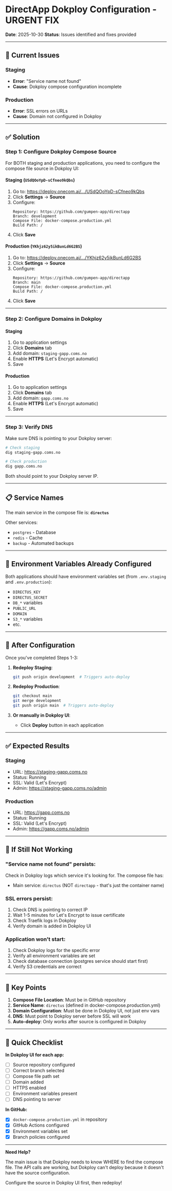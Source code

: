 # DirectApp Dokploy Configuration - URGENT FIX

**Date**: 2025-10-30
**Status**: Issues identified and fixes provided

---

## 🚨 Current Issues

### Staging
- **Error**: "Service name not found"
- **Cause**: Dokploy compose configuration incomplete

### Production
- **Error**: SSL errors on URLs
- **Cause**: Domain not configured in Dokploy

---

## ✅ Solution

### Step 1: Configure Dokploy Compose Source

For BOTH staging and production applications, you need to configure the compose file source in Dokploy UI:

#### Staging (`USdQOoYpD-sCfneo9kQbs`)

1. Go to: https://deploy.onecom.ai/.../USdQOoYpD-sCfneo9kQbs
2. Click **Settings** → **Source**
3. Configure:
   ```
   Repository: https://github.com/gumpen-app/directapp
   Branch: development
   Compose File: docker-compose.production.yml
   Build Path: /
   ```
4. Click **Save**

#### Production (`YKhjz62y5ikBunLd6G2BS`)

1. Go to: https://deploy.onecom.ai/.../YKhjz62y5ikBunLd6G2BS
2. Click **Settings** → **Source**
3. Configure:
   ```
   Repository: https://github.com/gumpen-app/directapp
   Branch: main
   Compose File: docker-compose.production.yml
   Build Path: /
   ```
4. Click **Save**

---

### Step 2: Configure Domains in Dokploy

#### Staging

1. Go to application settings
2. Click **Domains** tab
3. Add domain: `staging-gapp.coms.no`
4. Enable **HTTPS** (Let's Encrypt automatic)
5. Save

#### Production

1. Go to application settings
2. Click **Domains** tab
3. Add domain: `gapp.coms.no`
4. Enable **HTTPS** (Let's Encrypt automatic)
5. Save

---

### Step 3: Verify DNS

Make sure DNS is pointing to your Dokploy server:

```bash
# Check staging
dig staging-gapp.coms.no

# Check production
dig gapp.coms.no
```

Both should point to your Dokploy server IP.

---

## 📋 Service Names

The main service in the compose file is: **`directus`**

Other services:
- `postgres` - Database
- `redis` - Cache
- `backup` - Automated backups

---

## 🔧 Environment Variables Already Configured

Both applications should have environment variables set (from `.env.staging` and `.env.production`):

- `DIRECTUS_KEY`
- `DIRECTUS_SECRET`
- `DB_*` variables
- `PUBLIC_URL`
- `DOMAIN`
- `S3_*` variables
- etc.

---

## 🚀 After Configuration

Once you've completed Steps 1-3:

1. **Redeploy Staging**:
   ```bash
   git push origin development  # Triggers auto-deploy
   ```

2. **Redeploy Production**:
   ```bash
   git checkout main
   git merge development
   git push origin main  # Triggers auto-deploy
   ```

3. **Or manually in Dokploy UI**:
   - Click **Deploy** button in each application

---

## ✅ Expected Results

### Staging
- URL: https://staging-gapp.coms.no
- Status: Running
- SSL: Valid (Let's Encrypt)
- Admin: https://staging-gapp.coms.no/admin

### Production
- URL: https://gapp.coms.no
- Status: Running
- SSL: Valid (Let's Encrypt)
- Admin: https://gapp.coms.no/admin

---

## 🐛 If Still Not Working

### "Service name not found" persists:

Check in Dokploy logs which service it's looking for. The compose file has:
- Main service: `directus` (NOT `directapp` - that's just the container name)

### SSL errors persist:

1. Check DNS is pointing to correct IP
2. Wait 1-5 minutes for Let's Encrypt to issue certificate
3. Check Traefik logs in Dokploy
4. Verify domain is added in Dokploy UI

### Application won't start:

1. Check Dokploy logs for the specific error
2. Verify all environment variables are set
3. Check database connection (postgres service should start first)
4. Verify S3 credentials are correct

---

## 📝 Key Points

1. **Compose File Location**: Must be in GitHub repository
2. **Service Name**: `directus` (defined in docker-compose.production.yml)
3. **Domain Configuration**: Must be done in Dokploy UI, not just env vars
4. **DNS**: Must point to Dokploy server before SSL will work
5. **Auto-deploy**: Only works after source is configured in Dokploy

---

## 🎯 Quick Checklist

**In Dokploy UI for each app:**
- [ ] Source repository configured
- [ ] Correct branch selected
- [ ] Compose file path set
- [ ] Domain added
- [ ] HTTPS enabled
- [ ] Environment variables present
- [ ] DNS pointing to server

**In GitHub:**
- [x] `docker-compose.production.yml` in repository
- [x] GitHub Actions configured
- [x] Environment variables set
- [x] Branch policies configured

---

**Need Help?**

The main issue is that Dokploy needs to know WHERE to find the compose file. The API calls are working, but Dokploy can't deploy because it doesn't have the source configuration.

Configure the source in Dokploy UI first, then redeploy!
